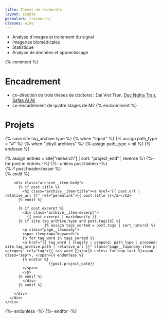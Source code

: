 ```yaml
---
title: Thèmes de recherche
layout: single
permalink: /research/
classes: wide
---
```


- Analyse d'images et traitement du signal
- Imageries biomédicales
- Statistique
- Analyse de données et apprentissage

{% comment %}
# Encadrement
- co-direction de trois thèses de doctorat : Dai Viet Tran, [Duc Nghia Tran](/research/rpe), [Safaa Al Ali](/research/safaa)
- co-encadrement de quatre stages de M2
{% endcomment %}

# Projets

{% case site.tag_archive.type %}
  {% when "liquid" %}
    {% assign path_type = "#" %}
  {% when "jekyll-archives" %}
    {% assign path_type = nil %}
{% endcase %}

<div class="feature__wrapper">
{% assign entries = site["research"] | sort: "project_end" | reverse %}
{%- for post in entries -%}
  {%- unless post.hidden -%}
    <div class="feature__item--left">
      <div class="archive__item">
        {% if post.header.teaser %}
          <div class="archive__item-teaser">
            <img src="{{ post.header.teaser | relative_url }}" alt="">
          </div>
        {% endif %}

        <div class="archive__item-body">
          {% if post.title %}
            <h2 class="archive__item-title"><a href="{{ post.url | relative_url }}" rel="permalink">{{ post.title }}</a></h2>
          {% endif %}

          {% if post.excerpt %}
            <div class="archive__item-excerpt">
              {{ post.excerpt | markdownify }}
          {% if site.tag_archive.type and post.tags[0] %}
					  {% assign tags_sorted = post.tags | sort_natural %}
            <p class="page__taxonomy">
            <span itemprop="keywords">
            {% for tag_word in tags_sorted %}
            <a href="{{ tag_word | slugify | prepend: path_type | prepend: site.tag_archive.path | relative_url }}" class="page__taxonomy-item p-category" rel="tag">{{ tag_word }}</a>{% unless forloop.last %}<span class="sep">, </span>{% endunless %}
            {% endfor %}
						{{post.project_date}}
            </span>
            </p>
          {% endif %}
            </div>
          {% endif %}

        </div>
      </div>
    </div>

    
  {%- endunless -%}
{%- endfor -%}
</div>
